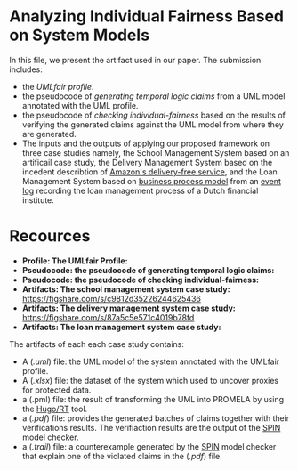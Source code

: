 # Analyzing Individual Fairness Based on System Models

In this file, we present the artifact used in our paper. The submission includes:
* the *UMLfair profile*.
* the pseudocode of *generating temporal logic claims* from a UML model annotated with the UML profile.
* the pseudocode of *checking individual-fairness* based on the results of verifying the generated claims against the UML model from where they are generated. 
* The inputs and the outputs of applying our proposed framework on three case studies namely, the School Management System based on an artificail case study, the Delivery Management System based on the incedent describtion of [Amazon's delivery-free service](https://www.bloomberg.com/graphics/2016-amazon-same-day/), and the Loan Management System based on [business process model](https://link.springer.com/chapter/10.1007/978-3-319-92901-9_19) from an [event log](https://www.win.tue.nl/bpi/doku.php?id=2012:challenge) recording the loan management process of a Dutch financial institute. 

# Recources

* **Profile: The UMLfair Profile:**
* **Pseudocode: the pseudocode of generating temporal logic claims:**
* **Pseudocode: the pseudocode of checking individual-fairness:**
* **Artifacts: The school management system case study:** https://figshare.com/s/c9812d35226244625436
* **Artifacts: The delivery management system case study:** https://figshare.com/s/87a5c5e571c4019b78fd
* **Artifacts: The loan management system case study:**

The artifacts of each each case study contains: 
* A (*.uml*) file: the UML model of the system annotated with the UMLfair profile.
* A (*.xlsx*) file: the dataset of the system which used to uncover proxies for protected data. 
* a (.pml) file: the result of transforming the UML into PROMELA by using the [Hugo/RT](https://www.informatik.uni-augsburg.de/en/chairs/swt/sse/hugort/) tool. 
* a (*.pdf*) file: provides the generated batches of claims together with their verifications results. The verifiaction results are the output of  the [SPIN](http://spinroot.com/spin/whatispin.html) model checker. 
* a (*.trail*) file: a counterexample generated by the [SPIN](http://spinroot.com/spin/whatispin.html) model checker that explain one of the violated claims in the (*.pdf*) file.
